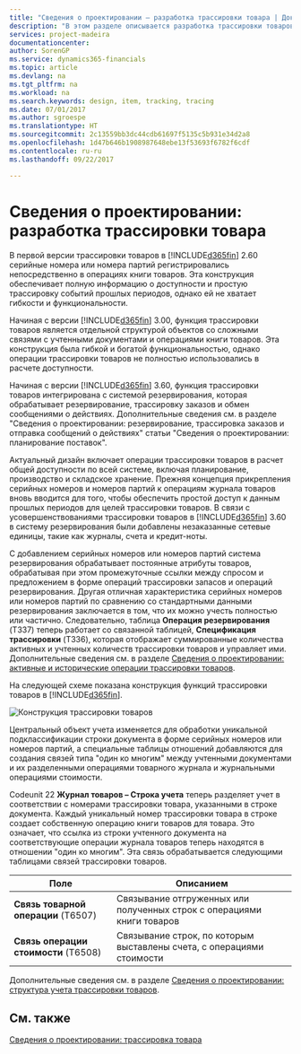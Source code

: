 ```yaml
---
title: "Сведения о проектировании — разработка трассировки товара | Документы Майкрософт"
description: "В этом разделе описывается разработка трассировки товаров в [!INCLUDE[d365fin](includes/d365fin_md.md)]."
services: project-madeira
documentationcenter: 
author: SorenGP
ms.service: dynamics365-financials
ms.topic: article
ms.devlang: na
ms.tgt_pltfrm: na
ms.workload: na
ms.search.keywords: design, item, tracking, tracing
ms.date: 07/01/2017
ms.author: sgroespe
ms.translationtype: HT
ms.sourcegitcommit: 2c13559bb3dc44cdb61697f5135c5b931e34d2a8
ms.openlocfilehash: 1d47b646b1908987648ebe13f53693f6782f6cdf
ms.contentlocale: ru-ru
ms.lasthandoff: 09/22/2017

---
```

# <a name="design-details-item-tracking-design"></a>Сведения о проектировании: разработка трассировки товара
В первой версии трассировки товаров в [!INCLUDE[d365fin](includes/d365fin_md.md)] 2.60 серийные номера или номера партий регистрировались непосредственно в операциях книги товаров. Эта конструкция обеспечивает полную информацию о доступности и простую трассировку событий прошлых периодов, однако ей не хватает гибкости и функциональности.  

Начиная с версии [!INCLUDE[d365fin](includes/d365fin_md.md)] 3.00, функция трассировки товаров является отдельной структурой объектов со сложными связями с учтенными документами и операциями книги товаров. Эта конструкция была гибкой и богатой функциональностью, однако операции трассировки товаров не полностью использовались в расчете доступности.  

Начиная с версии [!INCLUDE[d365fin](includes/d365fin_md.md)] 3.60, функция трассировки товаров интегрирована с системой резервирования, которая обрабатывает резервирование, трассировку заказов и обмен сообщениями о действиях. Дополнительные сведения см. в разделе "Сведения о проектировании: резервирование, трассировка заказов и отправка сообщений о действиях" статьи "Сведения о проектировании: планирование поставок".  

Актуальный дизайн включает операции трассировки товаров в расчет общей доступности по всей системе, включая планирование, производство и складское хранение. Прежняя концепция прикрепления серийных номеров и номеров партий к операциям журнала товаров вновь вводится для того, чтобы обеспечить простой доступ к данным прошлых периодов для целей трассировки товаров. В связи с усовершенствованиями трассировки товаров в [!INCLUDE[d365fin](includes/d365fin_md.md)] 3.60 в систему резервирования были добавлены незаказанные сетевые единицы, такие как журналы, счета и кредит-ноты.  

С добавлением серийных номеров или номеров партий система резервирования обрабатывает постоянные атрибуты товаров, обрабатывая при этом промежуточные ссылки между спросом и предложением в форме операций трассировки запасов и операций резервирования. Другая отличная характеристика серийных номеров или номеров партий по сравнению со стандартными данными резервирования заключается в том, что их можно учесть полностью или частично. Следовательно, таблица **Операция резервирования** (T337) теперь работает со связанной таблицей, **Спецификация трассировки** (T336), которая отображает суммированные количества активных и учтенных количеств трассировки товаров и управляет ими. Дополнительные сведения см. в разделе [Сведения о проектировании: активные и исторические операции трассировки товаров](design-details-active-versus-historic-item-tracking-entries.md).  

На следующей схеме показана конструкция функций трассировки товаров в [!INCLUDE[d365fin](includes/d365fin_md.md)].  

![Конструкция трассировки товаров](media/design_details_item_tracking_design.png "design_details_item_tracking_design")  

Центральный объект учета изменяется для обработки уникальной подклассификации строки документа в форме серийных номеров или номеров партий, а специальные таблицы отношений добавляются для создания связей типа "один ко многим" между учтенными документами и их разделенными операциями товарного журнала и журнальными операциями стоимости.  

Codeunit 22 **Журнал товаров – Строка учета** теперь разделяет учет в соответствии с номерами трассировки товара, указанными в строке документа. Каждый уникальный номер трассировки товара в строке создает собственную операцию книги товаров для товара. Это означает, что ссылка из строки учтенного документа на соответствующие операции журнала товаров теперь находятся в отношении "один ко многим". Эта связь обрабатывается следующими таблицами связей трассировки товаров.  

|Поле|Описанием|  
|---------------|---------------------------------------|  
|**Связь товарной операции** (T6507)|Связывание отгруженных или полученных строк с операциями книги товаров|  
|**Связь операции стоимости** (T6508)|Связывание строк, по которым выставлены счета, с операциями стоимости|  

Дополнительные сведения см. в разделе [Сведения о проектировании: структура учета трассировки товаров](design-details-item-tracking-posting-structure.md).  

## <a name="see-also"></a>См. также  
[Сведения о проектировании: трассировка товара](design-details-item-tracking.md)

